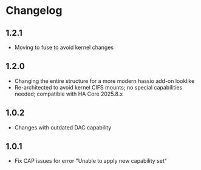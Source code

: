 # Changelog

## 1.2.1

- Moving to fuse to avoid kernel changes

## 1.2.0

- Changing the entire structure for a more modern hassio add-on looklike
- Re-architected to avoid kernel CIFS mounts; no special capabilities needed; compatible with HA Core 2025.8.x

## 1.0.2

- Changes with outdated DAC capability

## 1.0.1

- Fix CAP issues for error "Unable to apply new capability set"
